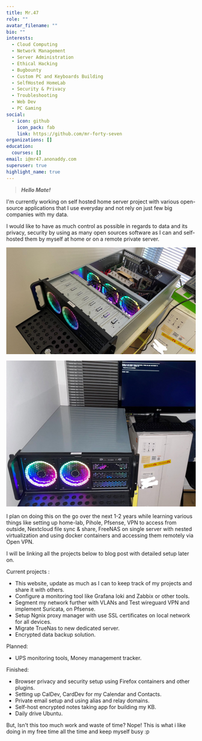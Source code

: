 ```yaml
---
title: Mr.47
role: ""
avatar_filename: ""
bio: ""
interests:
  - Cloud Computing
  - Network Management
  - Server Administration
  - Ethical Hacking
  - Bugbounty
  - Custom PC and Keyboards Building
  - SelfHosted HomeLab
  - Security & Privacy
  - Troubleshooting
  - Web Dev
  - PC Gaming
social:
  - icon: github
    icon_pack: fab
    link: https://github.com/mr-forty-seven
organizations: []
education:
  courses: []
email: i@mr47.anonaddy.com
superuser: true
highlight_name: true
---
```

> ***Hello Mate!***

I'm currently working on self hosted home server project with various open-source applications that I use everyday and not rely on just few big companies with my data.

I would like to have as much control as possible in regards to data and its privacy, security by using as many open sources software as I can and self-hosted them by myself at home or on a remote private server. 



![](server1.jpg)

![](server2.jpg)

I plan on doing this on the go over the next 1-2 years while learning various things like setting up home-lab, Pihole, Pfsense, VPN to access from outside, Nextcloud file sync & share, FreeNAS on single server with nested virtualization and using docker containers and accessing them remotely via Open VPN.

I will be linking all the projects below to blog post with detailed setup later on.

Current projects :

* This website, update as much as I can to keep track of my projects and share it with others.
* Configure a monitoring tool like Grafana loki and Zabbix or other tools.
* Segment my network further with VLANs and Test wireguard VPN and implement Suricata, on Pfsense.
* Setup Ngnix proxy manager with use SSL certificates on local network for all devices.
* Migrate TrueNas to new dedicated server.
* Encrypted data backup solution.

Planned:

* UPS monitoring tools, Money management tracker.

Finished:

* Browser privacy and security setup using Firefox containers and other plugins.
* Setting up CalDev, CardDev for my Calendar and Contacts.
* Private email setup and using alias and relay domains.
* Self-host encrypted notes taking app for building my KB.
* Daily drive Ubuntu.

But, Isn't this too much work and waste of time? Nope! This is what i like doing in my free time all the time and keep myself busy :p